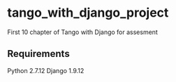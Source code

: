 # tango_with_django_project
First 10 chapter of Tango with Django for assesment

## Requirements
Python 2.7.12
Django 1.9.12
